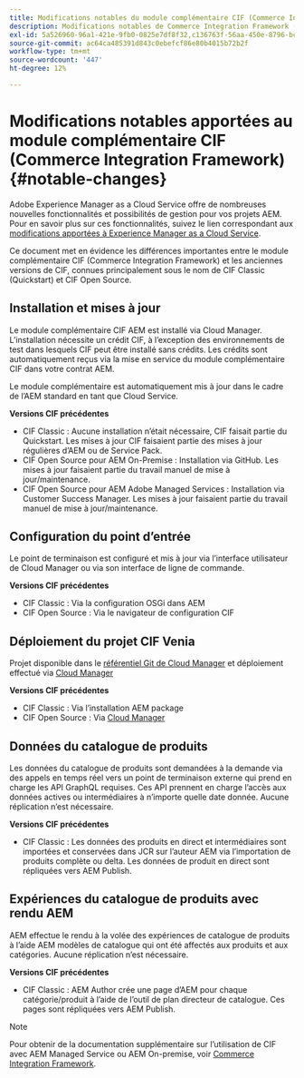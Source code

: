 ```yaml
---
title: Modifications notables du module complémentaire CIF (Commerce Integration Framework)
description: Modifications notables de Commerce Integration Framework (CIF) par rapport aux anciennes versions de CIF.
exl-id: 5a526960-96a1-421e-9fb0-0825e7df8f32,c136763f-56aa-450e-8796-bc84bf6c205d
source-git-commit: ac64ca485391d843c0ebefcf86e80b4015b72b2f
workflow-type: tm+mt
source-wordcount: '447'
ht-degree: 12%

---
```


# Modifications notables apportées au module complémentaire CIF (Commerce Integration Framework){#notable-changes}

Adobe Experience Manager as a Cloud Service offre de nombreuses nouvelles fonctionnalités et possibilités de gestion pour vos projets AEM. Pour en savoir plus sur ces fonctionnalités, suivez le lien correspondant aux [modifications apportées à Experience Manager as a Cloud Service](/help/release-notes/aem-cloud-changes.md).

Ce document met en évidence les différences importantes entre le module complémentaire CIF (Commerce Integration Framework) et les anciennes versions de CIF, connues principalement sous le nom de CIF Classic (Quickstart) et CIF Open Source.

## Installation et mises à jour

Le module complémentaire CIF AEM est installé via Cloud Manager. L’installation nécessite un crédit CIF, à l’exception des environnements de test dans lesquels CIF peut être installé sans crédits. Les crédits sont automatiquement reçus via la mise en service du module complémentaire CIF dans votre contrat AEM.

Le module complémentaire est automatiquement mis à jour dans le cadre de l’AEM standard en tant que Cloud Service.

**Versions CIF précédentes**

* CIF Classic : Aucune installation n’était nécessaire, CIF faisait partie du Quickstart. Les mises à jour CIF faisaient partie des mises à jour régulières d’AEM ou de Service Pack.
* CIF Open Source pour AEM On-Premise : Installation via GitHub. Les mises à jour faisaient partie du travail manuel de mise à jour/maintenance.
* CIF Open Source pour AEM Adobe Managed Services : Installation via Customer Success Manager. Les mises à jour faisaient partie du travail manuel de mise à jour/maintenance.

## Configuration du point d’entrée

Le point de terminaison est configuré et mis à jour via l’interface utilisateur de Cloud Manager ou via son interface de ligne de commande.

**Versions CIF précédentes**

* CIF Classic : Via la configuration OSGi dans AEM
* CIF Open Source : Via le navigateur de configuration CIF

## Déploiement du projet CIF Venia

Projet disponible dans le [référentiel Git de Cloud Manager](https://experienceleague.adobe.com/docs/experience-manager-cloud-service/implementing/managing-code/integrating-with-git.html) et déploiement effectué via [Cloud Manager](https://experienceleague.adobe.com/docs/experience-manager-cloud-service/implementing/deploying/overview.html?lang=fr)

**Versions CIF précédentes**

* CIF Classic : Via l’installation AEM package
* CIF Open Source : Via [Cloud Manager](https://experienceleague.adobe.com/docs/experience-manager-cloud-manager/using/introduction-to-cloud-manager.html?lang=fr)

## Données du catalogue de produits

Les données du catalogue de produits sont demandées à la demande via des appels en temps réel vers un point de terminaison externe qui prend en charge les API GraphQL requises. Ces API prennent en charge l’accès aux données actives ou intermédiaires à n’importe quelle date donnée. Aucune réplication n’est nécessaire.

**Versions CIF précédentes**

* CIF Classic : Les données des produits en direct et intermédiaires sont importées et conservées dans JCR sur l’auteur AEM via l’importation de produits complète ou delta. Les données de produit en direct sont répliquées vers AEM Publish.

## Expériences du catalogue de produits avec rendu AEM

AEM effectue le rendu à la volée des expériences de catalogue de produits à l’aide AEM modèles de catalogue qui ont été affectés aux produits et aux catégories. Aucune réplication n’est nécessaire.

**Versions CIF précédentes**

* CIF Classic : AEM Author crée une page d’AEM pour chaque catégorie/produit à l’aide de l’outil de plan directeur de catalogue. Ces pages sont répliquées vers AEM Publish.

>[!NOTE]
>
>Pour obtenir de la documentation supplémentaire sur l’utilisation de CIF avec AEM Managed Service ou AEM On-premise, voir [Commerce Integration Framework](https://www.adobe.io/apis/experiencecloud/commerce-integration-framework/getting-started.html).
